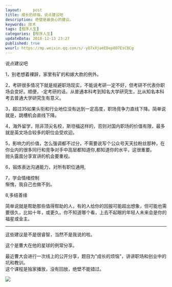 ```yaml
---   
layout:     post  
title: 成长的烦恼，说点建议吧   
description: 绝壁是最良心的建议。 
keywords: 技术
tags: [程序人生]  
categories: [程序人生]  
updateData: 2018-12-13 23:27  
published: true   
wxurl: https://mp.weixin.qq.com/s/-yO7xXjaeEDep8D7EsCBCg  
---  
```


 

说点建议吧  


1，别老想着裸辞，家里有矿的和嫁大款的例外。  


2，考研很多情况下就是规避职场现实，不能说考研一定不好，但考研不代表你职场会变好。顺便，-定考研的话，从普通本科考到知名大学研究生，比从知名本科考去普通大学研究生有意义。  


3，超过35如果头衔和行业地位没有达到一定高度，职场竞争力直线下降。简单说就是，跳槽机会直线下降。  


4，海外留学，除非顶尖名校，斯坦福这样的，否则对国内职场的价值有限，最多就是英文场合较多的职位会受欢迎。  


5，影响力的价值，怎么强调都不过分，不需要说写个公众号天天拉粉丝那种，在你业内的很多同行和竞争对手中高层都知道你,都知道你的水平，这很重要。  
抛头露面分享宣讲的机会要重视。  


6，锻炼表达沟通能力，对所有职位通用,  


7，学会情绪控制  
惭愧，我自己也做不到。  


8,多结善缘  


简单说就是帮助那些值得帮助的人，有的人给你的回报可能超出想象，但可能也需要很久，比如十年，或更久。你不知道哪个看，上去不起眼的年轻人未来会是你的福星或金主。  


----

这些建议是不是很睿智，当然不是我说的啦。  


这个是曹大在他的星球的例常分享。  


最近曹大会进行一次线上的公开分享，题目为"成长的烦恼"，讲讲职场和创业中的坑和教训。  
这个课程是独家播放，没有回放，绝壁不能错过。  

![](http://res.tiankonguse.com/images/2018/12/20181213235921.jpg)




